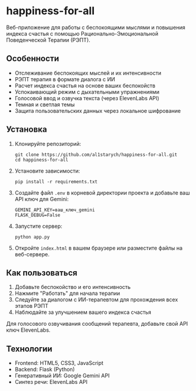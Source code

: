 # happiness-for-all

Веб-приложение для работы с беспокоящими мыслями и повышения индекса счастья с помощью Рационально-Эмоциональной Поведенческой Терапии (РЭПТ).

## Особенности

- Отслеживание беспокоящих мыслей и их интенсивности
- РЭПТ терапия в формате диалога с ИИ
- Расчет индекса счастья на основе ваших беспокойств
- Успокаивающий режим с дыхательными упражнениями
- Голосовой ввод и озвучка текста (через ElevenLabs API)
- Темная и светлая темы
- Защита пользовательских данных через локальное шифрование

## Установка

1. Клонируйте репозиторий:
   ```
   git clone https://github.com/al1starych/happiness-for-all.git
   cd happiness-for-all
   ```

2. Установите зависимости:
   ```
   pip install -r requirements.txt
   ```

3. Создайте файл `.env` в корневой директории проекта и добавьте ваш API ключ для Gemini:
   ```
   GEMINI_API_KEY=ваш_ключ_gemini
   FLASK_DEBUG=False
   ```

4. Запустите сервер:
   ```
   python app.py
   ```

5. Откройте `index.html` в вашем браузере или разместите файлы на веб-сервере.

## Как пользоваться

1. Добавьте беспокойство и его интенсивность
2. Нажмите "Работать" для начала терапии
3. Следуйте за диалогом с ИИ-терапевтом для прохождения всех этапов РЭПТ
4. Наблюдайте за улучшением вашего индекса счастья

Для голосового озвучивания сообщений терапевта, добавьте свой API ключ ElevenLabs.

## Технологии

- Frontend: HTML5, CSS3, JavaScript
- Backend: Flask (Python)
- Генеративный ИИ: Google Gemini API
- Синтез речи: ElevenLabs API
